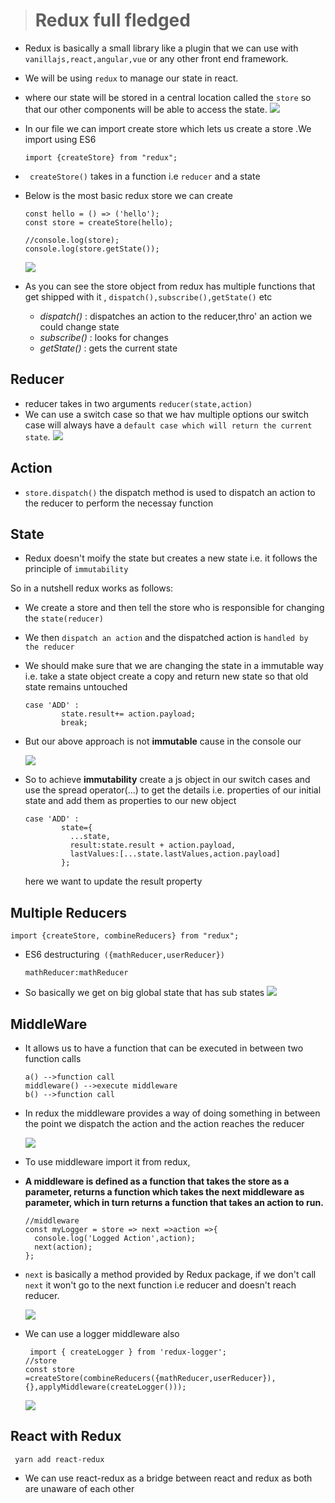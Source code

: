 > # Redux full fledged

- Redux is basically a small library like a plugin that we can use with `vanillajs,react,angular,vue` or any other front end framework.
- We will be using `redux` to manage our state in react.
- where our state will be stored in a central location called the `store` so that our other components will be able to access the state.
![](images/01_00.png)

- In our file we can import create store which lets us create a store .We import using ES6
  ```
  import {createStore} from "redux";
  ```
- ` createStore()` takes in a function i.e `reducer` and a state
- Below is the most basic redux store we can create
  ```
  const hello = () => ('hello');
  const store = createStore(hello);

  //console.log(store);
  console.log(store.getState());
  ```
    ![](images/02_00.png)

- As you can see the store object from redux has multiple functions that get shipped with it , `dispatch(),subscribe(),getState()` etc
    - _dispatch()_  : dispatches an action to the reducer,thro' an action we could change state
    - _subscribe()_ : looks for changes
    - _getState()_  : gets the current state

## Reducer 
- reducer takes in two arguments `reducer(state,action)`
- We can use a switch case so that we hav multiple options our switch case will always have a `default case which will return the current state`.
![](images/03_00.png)
## Action 
- `store.dispatch()` the dispatch method is used to dispatch an action to the reducer to perform the necessay function

## State
- Redux doesn't moify the state but creates a new state i.e. it follows the principle of `immutability`

So in a nutshell redux works as follows:
  - We create a store and then tell the store who is responsible for changing the `state(reducer)`
  - We then `dispatch an action` and the dispatched action is `handled by the reducer`
- We should make sure that we are changing the state in a immutable way i.e. take a state object create a copy and return new state so that old state remains untouched

  ```
  case 'ADD' :
          state.result+= action.payload;
          break;
  ```
- But our above approach is not **immutable** cause in the console our

  ![](images/04_00.png)
- So to achieve **immutability** create a js object in our switch cases and use the spread operator(...) to get the details i.e. properties of our initial state and add them as properties to our new object 
  ```
  case 'ADD' :
          state={
            ...state,
            result:state.result + action.payload,
            lastValues:[...state.lastValues,action.payload]
          };
  ```
  here we want to update the result property

## Multiple Reducers

`import {createStore, combineReducers} from "redux";`
- ES6 destructuring` ({mathReducer,userReducer})`
  ```
  mathReducer:mathReducer
  ```
- So basically we get on big global state that has sub states
 ![](images/05_00.png)

 ## MiddleWare
 - It allows us to have a function that can be executed in between two function calls
    ```
    a() -->function call
    middleware() -->execute middleware
    b() -->function call
    ```
- In redux the middleware provides a way of doing something in between the point we dispatch the action and the action reaches the reducer

    ![](images/07_00.png)

- To use middleware import it from redux,
- **A middleware is defined as a function that takes the store as a parameter, returns a function which takes the next middleware as parameter, which in turn returns a function that takes an action to run.**

    ```
    //middleware
    const myLogger = store => next =>action =>{
      console.log('Logged Action',action);
      next(action);
    }; 
    ```
- `next` is basically a method provided by Redux package, if we don't call `next` it won't go to the next function i.e reducer and doesn't reach reducer.

    ![](images/08_00.png)

 - We can use a logger middleware also 
    ```
     import { createLogger } from 'redux-logger';
    //store
    const store =createStore(combineReducers({mathReducer,userReducer}), {},applyMiddleware(createLogger()));
    ```
    ![](images/09_00.png)

## React with Redux
` yarn add react-redux`
- We can use react-redux as a bridge between react and redux as both are unaware of each other
